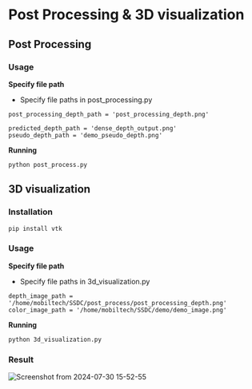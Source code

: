 # Post Processing & 3D visualization

## Post Processing

### Usage

**Specify file path**

- Specify file paths in post_processing.py
  
```
post_processing_depth_path = 'post_processing_depth.png'

predicted_depth_path = 'dense_depth_output.png'
pseudo_depth_path = 'demo_pseudo_depth.png'

```

**Running**

```
python post_process.py
```

## 3D visualization

### Installation

```
pip install vtk
```

### Usage

**Specify file path**

- Specify file paths in 3d_visualization.py
  
```
depth_image_path = '/home/mobiltech/SSDC/post_process/post_processing_depth.png'
color_image_path = '/home/mobiltech/SSDC/demo/demo_image.png'
```

**Running**

```
python 3d_visualization.py
```
### Result

![Screenshot from 2024-07-30 15-52-55](https://github.com/user-attachments/assets/7c50ee4d-8822-4ae9-8047-27ec8b28ef76)

